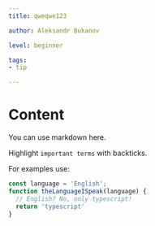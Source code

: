 ```yaml
---
title: qweqwe123

author: Aleksandr Bukanov

level: beginner

tags:
- tip

---
```


# Content

You can use markdown here.

Highlight `important terms` with backticks.

For examples use:
```typescript
const language = 'English';
function theLanguageISpeak(language) {
  // English? No, only typescript!
  return 'typescript'
}
```